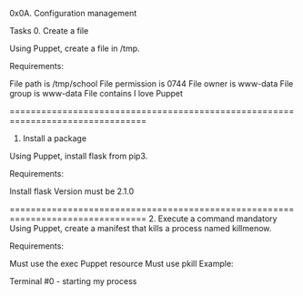 0x0A. Configuration management

Tasks
0. Create a file

Using Puppet, create a file in /tmp.

Requirements:

File path is /tmp/school
File permission is 0744
File owner is www-data
File group is www-data
File contains I love Puppet

================================================================================

1. Install a package

Using Puppet, install flask from pip3.

Requirements:

Install flask
Version must be 2.1.0

================================================================================
2. Execute a command
mandatory
Using Puppet, create a manifest that kills a process named killmenow.

Requirements:

Must use the exec Puppet resource
Must use pkill
Example:

Terminal #0 - starting my process
